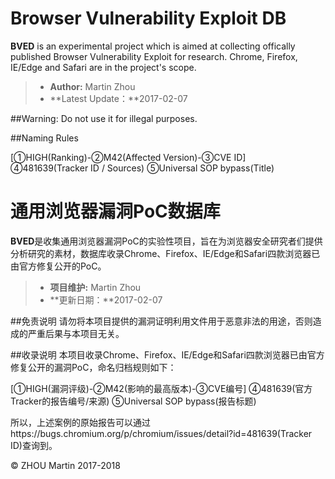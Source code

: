 # Browser Vulnerability Exploit DB 
**BVED** is an experimental project which is aimed at collecting offically published Browser Vulnerability Exploit for research. Chrome, Firefox, IE/Edge and Safari are in the project's scope.

> * **Author:** Martin Zhou
> * **Latest Update：**2017-02-07

##Warning:
Do not use it for illegal purposes.

##Naming Rules

[①HIGH(Ranking)-②M42(Affected Version)-③CVE ID] ④481639(Tracker ID / Sources) ⑤Universal SOP bypass(Title)




# 通用浏览器漏洞PoC数据库

**BVED**是收集通用浏览器漏洞PoC的实验性项目，旨在为浏览器安全研究者们提供分析研究的素材，数据库收录Chrome、Firefox、IE/Edge和Safari四款浏览器已由官方修复公开的PoC。

> * **项目维护:** Martin Zhou
> * **更新日期：**2017-02-07

##免责说明
请勿将本项目提供的漏洞证明利用文件用于恶意非法的用途，否则造成的严重后果与本项目无关。

##收录说明
本项目收录Chrome、Firefox、IE/Edge和Safari四款浏览器已由官方修复公开的漏洞PoC，命名归档规则如下：

[①HIGH(漏洞评级)-②M42(影响的最高版本)-③CVE编号] ④481639(官方Tracker的报告编号/来源) ⑤Universal SOP bypass(报告标题)

所以，上述案例的原始报告可以通过https://bugs.chromium.org/p/chromium/issues/detail?id=481639(Tracker ID)查询到。


&copy; ZHOU Martin 2017-2018
